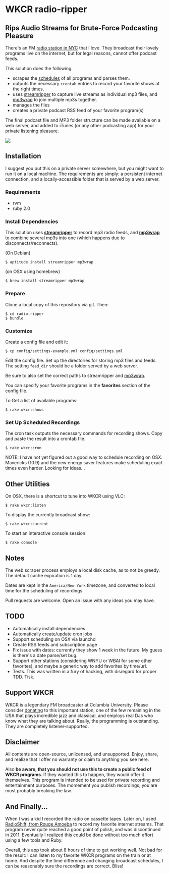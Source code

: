 # WKCR radio-ripper

## Rips Audio Streams for Brute-Force Podcasting Pleasure

There's an FM [radio station in NYC](http://www.studentaffairs.columbia.edu/wkcr/) that I love. They broadcast their lovely programs live on the internet, but for legal reasons, cannot offer podcast feeds. 

This solution does the following:

* scrapes the [schedules](http://www.studentaffairs.columbia.edu/wkcr/schedule) of all programs and parses them.
* outputs the necessary `crontab` entries to record your favorite shows at the right times.
* uses [streamripper](http://streamripper.sourceforge.net/tutorialconsole.php) to capture live streams as individual mp3 files, and [mp3wrap](http://mp3wrap.sourceforge.net) to join multiple mp3s together.
* manages the files
* creates a private podcast RSS feed of your favorite program(s)

The final podcast file and MP3 folder structure can be made available on a web server, and added to iTunes (or any other podcasting app) for your private listening pleasure.

![](http://somebox.com/docs/radio-ripper-itunes.jpg)

## Installation

I suggest you put this on a private server somewhere, but you might want to run it on a local machine. The requirements are simply: a persistent internet connection, and a locally-accessible folder that is served by a web server.

### Requirements

  * rvm
  * ruby 2.0

### Install Dependencies

This solution uses **[streamripper](http://streamripper.sourceforge.net/tutorialconsole.php)** to record mp3 radio feeds, and **[mp3wrap](http://mp3wrap.sourceforge.net)** to combine several mp3s into one (which happens due to disconnects/reconnects).

(On Debian)

    $ aptitude install streamripper mp3wrap

(on OSX using homebrew)

    $ brew install streamripper mp3wrap

### Prepare

Clone a local copy of this repository via git. Then:

    $ cd radio-ripper
    $ bundle

### Customize

Create a config file and edit it:

    $ cp config/settings-example.yml config/settings.yml

Edit the config file. Set up the directories for storing mp3 files and feeds. The setting `feed_dir` should be a folder served by a web server. 

Be sure to also set the correct paths to streamripper and [mp3wrap](http://mp3wrap.sourceforge.net).

You can specify your favorite programs in the **favorites** section of the config file. 

To Get a list of available programs:

    $ rake wkcr:shows

### Set Up Scheduled Recordings

The cron task outputs the necessary commands for recording shows. Copy and paste the result into a crontab file.

    $ rake wkcr:cron

NOTE: I have not yet figured out a good way to schedule recording on OSX. Mavericks (10.9) and the new energy saver features make scheduling exact times even harder. Looking for ideas...

## Other Utilities

On OSX, there is a shortcut to tune into WKCR using VLC:

    $ rake wkcr:listen

To display the currently broadcast show:

    $ rake wkcr:current

To start an interactive console session:
  
    $ rake console

## Notes

The web scraper process employs a local disk cache, as to not be greedy. The default cache expiration is 1 day.

Dates are kept in the `America/New York` timezone, and converted to local time for the scheduling of recordings.

Pull requests are welcome. Open an issue with any ideas you may have.

## TODO

* Automatically install dependencies
* Automatically create/update cron jobs
* Support scheduling on OSX via launchd
* Create RSS feeds and subscription page
* Fix issue with dates: currently they show 1 week in the future. My guess is there's a date parse/set bug.
* Support other stations (considering WNYU or WBAI for some other favorites), and maybe a generic way to add favorites by time/url.
* Tests. This was written in a fury of hacking, with disregard for proper TDD. Tisk.

## Support WKCR

WKCR is a legendary FM broadcaster at Columbia University. Please consider [donating](https://giving.columbia.edu/giveonline/?schoolstyle=411) to this important station, one of the few remaining in the USA that plays incredible jazz and classical, and employs real DJs who know what they are talking about. Really, the programming is outstanding. They are completely listener-supported.

## Disclaimer

All contents are open-source, unlicensed, and unsupported. Enjoy, share, and realize that I offer no warranty or claim to anything you see here.

Also **be aware, that you should not use this to create a public feed of WKCR programs**. If they wanted this to happen, they would offer it themselves. This program is intended to be used for private recording and entertainment purposes. The momement you publish recordings, you are most probably breaking the law. 

## And Finally...

When I was a kid I recorded the radio on cassette tapes. Later on, I used [RadioShift, from Rouge Amoeba](http://rogueamoeba.com/radioshift/) to record my favorite internet streams. That program never quite reached a good point of polish, and was discontinued in 2011. Eventually I realized this could be done without too much effort using a few tools and Ruby. 

Overall, this app took about 8 hours of time to get working well. Not bad for the result: I can listen to my favorite WKCR programs on the train or at home. And despite the time difference and changing broadcast schedules, I can be reasonably sure the recordings are correct. Bliss!
